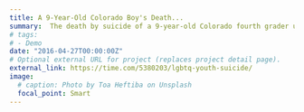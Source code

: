 ```yaml
---
title: A 9-Year-Old Colorado Boy's Death...
summary:  The death by suicide of a 9-year-old Colorado fourth grader underscores the challenges ...
# tags:
# - Demo
date: "2016-04-27T00:00:00Z"
# Optional external URL for project (replaces project detail page).
external_link: https://time.com/5380203/lgbtq-youth-suicide/
image:
  # caption: Photo by Toa Heftiba on Unsplash
  focal_point: Smart
---
```

